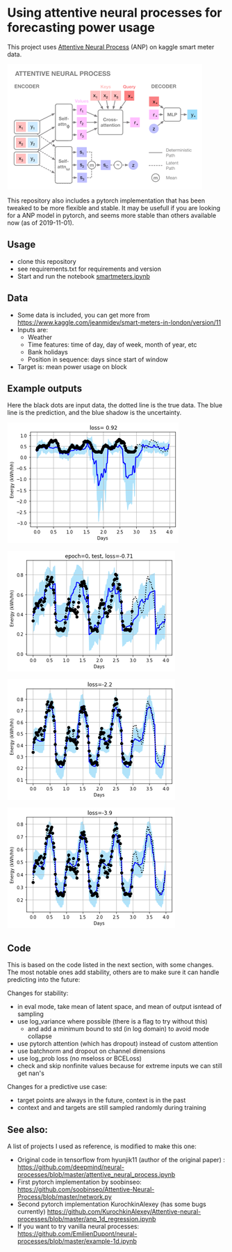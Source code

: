 # Using attentive neural processes for forecasting power usage

This project uses [Attentive Neural Process](https://arxiv.org/abs/1901.05761) (ANP) on kaggle smart meter data.

![](docs/anp.png)

This repository also includes a pytorch implementation that has been tweaked to be more flexible and stable. It may be usefull if you are looking for a ANP model in pytorch, and seems more stable than others available now (as of 2019-11-01).

## Usage

- clone this repository
- see requirements.txt for requirements and version
- Start and run the notebook [smartmeters.ipynb](https://github.com/wassname/attentive-neural-processes/blob/master/smartmeters.ipynb)

## Data
- Some data is included, you can get more from https://www.kaggle.com/jeanmidev/smart-meters-in-london/version/11
- Inputs are: 
  - Weather
  - Time features: time of day, day of week, month of year, etc
  - Bank holidays
  - Position in sequence: days since start of window
- Target is: mean power usage on block

## Example outputs

Here the black dots are input data, the dotted line is the true data. The blue line is the prediction, and the blue shadow is the uncertainty.

![](docs/1.png)

![](docs/4.png)

![](docs/5.png)

![](docs/6.png)


## Code

This is based on the code listed in the next section, with some changes. The most notable ones add stability, others are to make sure it can handle predicting into the future:

Changes for stability:
- in eval mode, take mean of latent space, and mean of output isntead of sampling
- use log_variance where possible (there is a flag to try without this)
  - and add a minimum bound to std (in log domain) to avoid mode collapse
- use pytorch attention (which has dropout) instead of custom attention
- use batchnorm and dropout on channel dimensions
- use log_prob loss (no mseloss or BCELoss)
- check and skip nonfinite values because for extreme inputs we can still get nan's

Changes for a predictive use case:
- target points are always in the future, context is in the past
- context and and targets are still sampled randomly during training


## See also:

A list of projects I used as reference, is modified to make this one:

- Original code in tensorflow from hyunjik11 (author of the original paper) : https://github.com/deepmind/neural-processes/blob/master/attentive_neural_process.ipynb
- First pytorch implementation by soobinseo: https://github.com/soobinseo/Attentive-Neural-Process/blob/master/network.py
- Second pytorch implementation KurochkinAlexey (has some bugs currently) https://github.com/KurochkinAlexey/Attentive-neural-processes/blob/master/anp_1d_regression.ipynb
- If you want to try vanilla neural processes: https://github.com/EmilienDupont/neural-processes/blob/master/example-1d.ipynb

